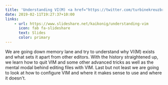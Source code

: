 ```yaml
---
title: 'Understanding VI(M) <a href="https://twitter.com/turbinekreuzbrg/">@Turbinekreuzberg</a>'
date: 2019-02-11T19:27:37+10:00
links:
    - url: https://www.slideshare.net/kaikonig/understanding-vim
      icon: fab fa-slideshare
      text: Slides
      color: primary
---
```

We are going down memory lane and try to understand why VI(M) exists and what sets it apart from other editors. With the history straightened up, we learn how to quit VIM and some other advanced tricks as well as the mental modal behind editing files with VIM. Last but not least we are going to look at how to configure VIM and where it makes sense to use and where it doesn't. 


